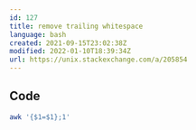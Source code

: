 ```yaml
---
id: 127
title: remove trailing whitespace
language: bash
created: 2021-09-15T23:02:38Z
modified: 2022-01-10T18:39:34Z
url: https://unix.stackexchange.com/a/205854
---
```


## Code

```bash
awk '{$1=$1};1'
```

<!-- end -->

